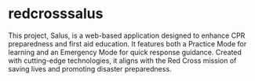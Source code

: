 # redcrosssalus
This project, Salus, is a web-based application designed to enhance CPR preparedness and first aid education. It features both a Practice Mode for learning and an Emergency Mode for quick response guidance. Created with cutting-edge technologies, it aligns with the Red Cross mission of saving lives and promoting disaster preparedness.
